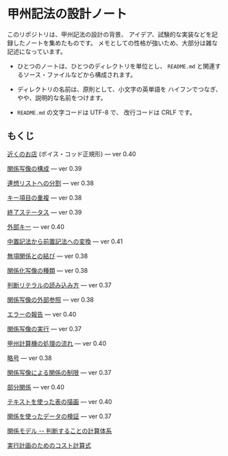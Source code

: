 # 甲州記法の設計ノート



このリポジトリは、甲州記法の設計の背景、
アイデア、試験的な実装などを記録したノートを集めたものです。
メモとしての性格が強いため、大部分は雑な記述になっています。

- ひとつのノートは、ひとつのディレクトリを単位とし、
  `README.md` と関連するソース・ファイルなどから構成されます。

- ディレクトリの名前は、原則として、小文字の英単語を
  ハイフンでつなぎ、やや、説明的な名前をつけます。

- `README.md` の文字コードは UTF-8 で、
  改行コードは CRLF です。



## もくじ

[近くのお店][boyce-codd-normal-form] (ボイス・コッド正規形) — ver 0.40

[関係写像の構成][construct-relmap] — ver 0.39

[連想リストへの分割][divide-into-assoc] — ver 0.38

[キー項目の重複][duplicate-keys] — ver 0.38

[終了ステータス][exit-status] — ver 0.39

[外部キー][foreign-key] — ver 0.40

[中置記法から前置記法への変換][infix-notation] — ver 0.41

[無項関係との結び][join-with-reldum] — ver 0.38

[関係化写像の種類][kind-of-relfiers] — ver 0.38

[判断リテラルの読み込み方][read-judge-literals] — ver 0.37

[関係写像の外部参照][relmap-in-outer-section] — ver 0.38

[エラーの報告][report-error] — ver 0.40

[関係写像の実行][run-relmap-using-relation-directly] — ver 0.37

[甲州計算機の処理の流れ][section-level-process] — ver 0.40

[略号][short-signs] — ver 0.38

[関係写像による関係の制限][some-and-none] — ver 0.37

[部分関係][subrelation] — ver 0.40

[テキストを使った表の描画][text-table] — ver 0.40

[関係を使ったデータの検証][validation-using-relation] — ver 0.37


[関係モデル -- 判断することの計算体系][prezi-relational-model]

[実行計画のためのコスト計算式][rdbms-cost-formula]


[boyce-codd-normal-form]: note/boyce-codd-normal-form
[construct-relmap]: note/construct-relmap
[divide-into-assoc]: note/divide-into-assoc
[duplicate-keys]: note/duplicate-keys
[exit-status]: note/exit-status
[foreign-key]: note/foreign-key
[infix-notation]: note/infix-notation
[join-with-reldum]: note/join-with-reldum
[kind-of-relfiers]: note/kind-of-relfiers
[read-judge-literals]: note/read-judge-literals
[relmap-in-outer-section]: note/relmap-in-outer-section
[report-error]: note/report-error
[run-relmap-using-relation-directly]: note/run-relmap-using-relation-directly
[section-level-process]: note/section-level-process
[short-signs]: note/short-signs
[some-and-none]: note/some-and-none
[subrelation]: note/subrelation
[text-table]: note/text-table
[validation-using-relation]: note/validation-using-relation

[prezi-relational-model]: note/prezi-relational-model
[rdbms-cost-formula]: note/rdbms-cost-formula

